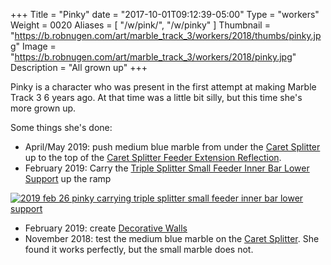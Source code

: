 +++
Title = "Pinky"
date = "2017-10-01T09:12:39-05:00"
Type = "workers"
Weight = 0020
Aliases = [
    "/w/pink/",
    "/w/pinky"
]
Thumbnail = "https://b.robnugen.com/art/marble_track_3/workers/2018/thumbs/pinky.jpg"
Image = "https://b.robnugen.com/art/marble_track_3/workers/2018/pinky.jpg"
Description = "All grown up"
+++

Pinky is a character who was present in the first attempt at making Marble Track 3 6 years ago.  At that time was a little bit silly, but this time she's more grown up.

Some things she's done:

* April/May 2019: push medium blue marble from under the [Caret Splitter](/parts/caret-splitter/) up to the top of the [Caret Splitter Feeder Extension Reflection](/p/csfer).
* February 2019: Carry the [Triple Splitter Small Feeder Inner Bar Lower Support](/p/tssfibls) up the ramp

[![2019 feb 26 pinky carrying triple splitter small feeder inner bar lower support](//b.robnugen.com/art/marble_track_3/track/parts/2019/thumbs/2019_feb_26_pinky_carrying_triple_splitter_small_feeder_inner_bar_lower_support.jpg)](//b.robnugen.com/art/marble_track_3/track/parts/2019/2019_feb_26_pinky_carrying_triple_splitter_small_feeder_inner_bar_lower_support.jpg)

* February 2019: create [Decorative Walls](/p/pdw)
* November 2018: test the medium blue marble on the [Caret Splitter](/parts/caret-splitter/).  She found it works perfectly, but the small marble does not.